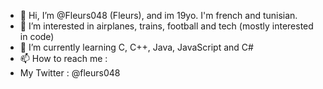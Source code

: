 - 👋 Hi, I’m @Fleurs048 (Fleurs), and im 19yo. I'm french and tunisian.
- 👀 I’m interested in airplanes, trains, football and tech (mostly interested in code)
- 🌱 I’m currently learning C, C++, Java, JavaScript and C#
- 📫 How to reach me :
-   My Twitter : @fleurs048
